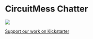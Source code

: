 # CircuitMess Chatter
<img src="https://www.circuitmess.com/wp-content/uploads/2020/06/Chatter_1.jpg">

[Support our work on Kickstarter](https://www.kickstarter.com/projects/albertgajsak/circuitmess-stem-box)


